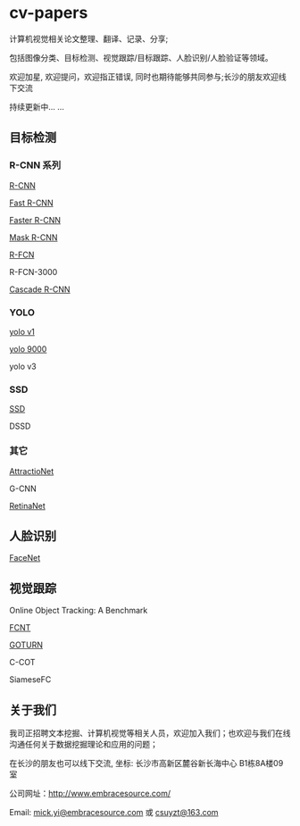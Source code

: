 # cv-papers
计算机视觉相关论文整理、翻译、记录、分享;

包括图像分类、目标检测、视觉跟踪/目标跟踪、人脸识别/人脸验证等领域。

欢迎加星, 欢迎提问，欢迎指正错误, 同时也期待能够共同参与;长沙的朋友欢迎线下交流

持续更新中... ...



## 目标检测

### R-CNN 系列

<a href='R-CNN.md'>R-CNN</a>

<a href='Fast R-CNN.md'>Fast R-CNN</a>

<a href='Faster R-CNN.md'>Faster R-CNN</a>

<a href='Mask R-CNN.md'>Mask R-CNN</a>

<a href='R-FCN.md'>R-FCN</a>

R-FCN-3000

<a href='Cascade R-CNN.md'>Cascade R-CNN</a>

### YOLO

<a href='YOLO.md'>yolo v1 </a>

<a href='YOLO 9000.md'>yolo 9000</a>

yolo v3

### SSD

<a href='SSD.md'>SSD</a>

DSSD

### 其它

<a href='AttractioNet.md'>AttractioNet</a>

G-CNN

<a href='RetinaNet.md'>RetinaNet</a>



## 人脸识别

<a href='FaceNet.md'>FaceNet</a>



## 视觉跟踪

Online Object Tracking: A Benchmark

<a href='Cascade R-CNN.md'>FCNT</a>

<a href='GOTURN.md'>GOTURN</a>

C-COT

SiameseFC







## 关于我们

我司正招聘文本挖掘、计算机视觉等相关人员，欢迎加入我们；也欢迎与我们在线沟通任何关于数据挖掘理论和应用的问题；

在长沙的朋友也可以线下交流, 坐标: 长沙市高新区麓谷新长海中心 B1栋8A楼09室

公司网址：http://www.embracesource.com/

Email: mick.yi@embracesource.com 或 csuyzt@163.com

